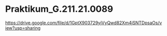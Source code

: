 # Praktikum_G.211.21.0089
https://drive.google.com/file/d/1GptX903729yjVyQwd82Xm4jSNTDpsaOs/view?usp=sharing
